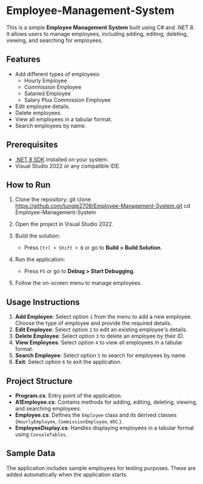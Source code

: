 # Employee-Management-System


This is a simple **Employee Management System** built using C# and .NET 8. It allows users to manage employees, including adding, editing, deleting, viewing, and searching for employees.

## Features

- Add different types of employees:
  - Hourly Employee
  - Commission Employee
  - Salaried Employee
  - Salary Plus Commission Employee
- Edit employee details.
- Delete employees.
- View all employees in a tabular format.
- Search employees by name.

## Prerequisites

- [.NET 8 SDK](https://dotnet.microsoft.com/download/dotnet/8.0) installed on your system.
- Visual Studio 2022 or any compatible IDE.

## How to Run

1. Clone the repository: git clone https://github.com/tungle2709/Employee-Management-System.git cd Employee-Management-System

2. Open the project in Visual Studio 2022.

3. Build the solution:
   - Press `Ctrl + Shift + B` or go to **Build > Build Solution**.

4. Run the application:
   - Press `F5` or go to **Debug > Start Debugging**.

5. Follow the on-screen menu to manage employees.

## Usage Instructions

1. **Add Employee**: Select option `1` from the menu to add a new employee. Choose the type of employee and provide the required details.
2. **Edit Employee**: Select option `2` to edit an existing employee's details.
3. **Delete Employee**: Select option `3` to delete an employee by their ID.
4. **View Employees**: Select option `4` to view all employees in a tabular format.
5. **Search Employee**: Select option `5` to search for employees by name.
6. **Exit**: Select option `6` to exit the application.

## Project Structure

- **Program.cs**: Entry point of the application.
- **A1Employee.cs**: Contains methods for adding, editing, deleting, viewing, and searching employees.
- **Employee.cs**: Defines the `Employee` class and its derived classes (`HourlyEmployee`, `CommissionEmployee`, etc.).
- **EmployeeDisplay.cs**: Handles displaying employees in a tabular format using `ConsoleTables`.

## Sample Data

The application includes sample employees for testing purposes. These are added automatically when the application starts.
